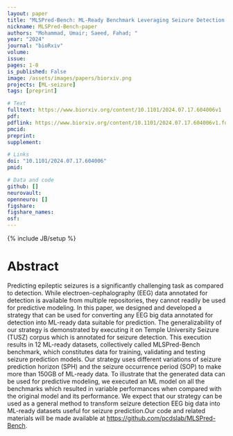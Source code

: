 ```yaml
---
layout: paper
title: "MLSPred-Bench: ML-Ready Benchmark Leveraging Seizure Detection EEG data for Predictive Models"
nickname: MLSPred-Bench-paper
authors: "Mohammad, Umair; Saeed, Fahad; "
year: "2024"
journal: "bioRxiv"
volume: 
issue:
pages: 1-8
is_published: False
image: /assets/images/papers/biorxiv.png
projects: [ML-seizure]
tags: [preprint]

# Text
fulltext: https://www.biorxiv.org/content/10.1101/2024.07.17.604006v1
pdf:
pdflink: https://www.biorxiv.org/content/10.1101/2024.07.17.604006v1.full.pdf
pmcid:
preprint: 
supplement:

# Links
doi: "10.1101/2024.07.17.604006"
pmid:

# Data and code
github: []
neurovault:
openneuro: []
figshare:
figshare_names:
osf:
---
```

{% include JB/setup %}

# Abstract

Predicting epileptic seizures is a significantly challenging task as compared to detection. While electroen-cephalography (EEG) data annotated for detection is available from multiple repositories, they cannot readily be used for predictive modeling. In this paper, we designed and developed a strategy that can be used for converting any EEG big data annotated for detection into ML-ready data suitable for prediction. The generalizability of our strategy is demonstrated by executing it on Temple University Seizure (TUSZ) corpus which is annotated for seizure detection. This execution results in 12 ML-ready datasets, collectively called MLSPred-Bench benchmark, which constitutes data for training, validating and testing seizure prediction models. Our strategy uses different variations of seizure prediction horizon (SPH) and the seizure occurrence period (SOP) to make more than 150GB of ML-ready data. To illustrate that the generated data can be used for predictive modeling, we executed an ML model on all the benchmarks which resulted in variable performances when compared with the original model and its performance. We expect that our strategy can be used as a general method to transform seizure detection EEG big data into ML-ready datasets useful for seizure prediction.Our code and related materials will be made available at https://github.com/pcdslab/MLSPred-Bench.
